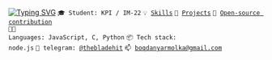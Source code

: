 [![Typing SVG](https://readme-typing-svg.herokuapp.com?font=Fira+Code&weight=700&pause=1000&color=F77CEC&width=435&lines=%3Ccode%3E%F0%9F%91%B7+Speciality%3A+Software+engineer+%2F+Backend%3C%2Fcode%3E%3Cbr%3E)](https://git.io/typing-svg)
<code>🎓 Student: KPI / IM-22</code>
<code>💡 [Skills](SKILLS.md)</code>
<code>🧻 [Projects](PROJECTS.md)</code>
<code>👀 [Open-source contribution](CONTRIBUTION.md)</code><br>
<code>🧑‍💻 Languages: JavaScript, C, Python</code>
<code>📦 Tech stack: node.js</code>
<code>💬 telegram: [@thebladehit](https://t.me/TheBladeHit)</code>
<code>📫 [boqdanyarmolka@gmail.com](mailto:boqdanyarmolka@gmail.com)</code>
